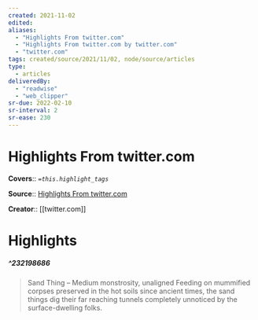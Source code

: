 ```yaml
---
created: 2021-11-02
edited: 
aliases:
  - "Highlights From twitter.com"
  - "Highlights From twitter.com by twitter.com"
  - "twitter.com"
tags: created/source/2021/11/02, node/source/articles
type:
  - articles
deliveredBy:
  - "readwise"
  - "web_clipper"
sr-due: 2022-02-10
sr-interval: 2
sr-ease: 230
---
```

# Highlights From twitter.com

**Covers**:: 
*`=this.highlight_tags`*

**Source**:: [Highlights From twitter.com](https://twitter.com/fluffy_folio/status/1442843735008624654)

**Creator**:: [[twitter.com]]

# Highlights
##### ^232198686
  
> Sand Thing – Medium monstrosity, unaligned
> Feeding on mummified corpses preserved in the hot soils since ancient times, the sand things dig their far reaching tunnels completely unnoticed by the surface-dwelling folks. 


